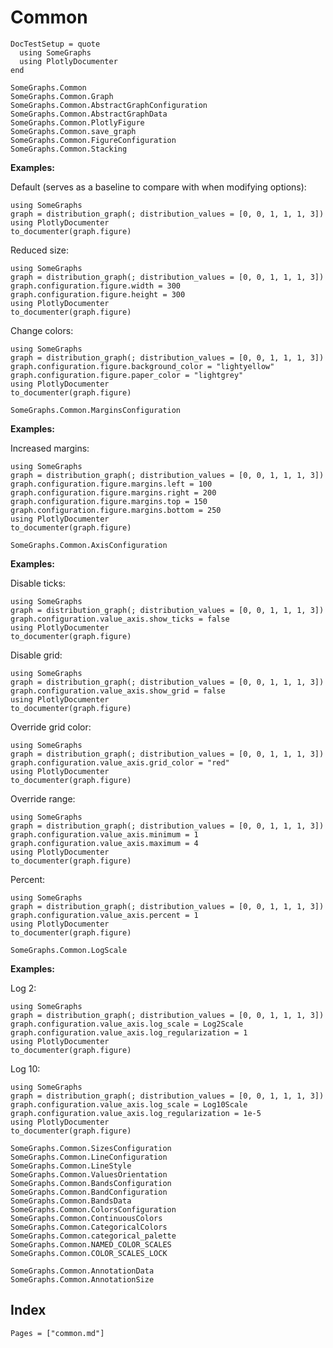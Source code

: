 # Common

```@meta
DocTestSetup = quote
  using SomeGraphs
  using PlotlyDocumenter
end
```

```@docs
SomeGraphs.Common
SomeGraphs.Common.Graph
SomeGraphs.Common.AbstractGraphConfiguration
SomeGraphs.Common.AbstractGraphData
SomeGraphs.Common.PlotlyFigure
SomeGraphs.Common.save_graph
SomeGraphs.Common.FigureConfiguration
SomeGraphs.Common.Stacking
```

**Examples:**

Default (serves as a baseline to compare with when modifying options):

```@example
using SomeGraphs
graph = distribution_graph(; distribution_values = [0, 0, 1, 1, 1, 3])
using PlotlyDocumenter
to_documenter(graph.figure)
```

Reduced size:

```@example
using SomeGraphs
graph = distribution_graph(; distribution_values = [0, 0, 1, 1, 1, 3])
graph.configuration.figure.width = 300
graph.configuration.figure.height = 300
using PlotlyDocumenter
to_documenter(graph.figure)
```

Change colors:

```@example
using SomeGraphs
graph = distribution_graph(; distribution_values = [0, 0, 1, 1, 1, 3])
graph.configuration.figure.background_color = "lightyellow"
graph.configuration.figure.paper_color = "lightgrey"
using PlotlyDocumenter
to_documenter(graph.figure)
```

```@docs
SomeGraphs.Common.MarginsConfiguration
```

**Examples:**

Increased margins:

```@example
using SomeGraphs
graph = distribution_graph(; distribution_values = [0, 0, 1, 1, 1, 3])
graph.configuration.figure.margins.left = 100
graph.configuration.figure.margins.right = 200
graph.configuration.figure.margins.top = 150
graph.configuration.figure.margins.bottom = 250
using PlotlyDocumenter
to_documenter(graph.figure)
```

```@docs
SomeGraphs.Common.AxisConfiguration
```

**Examples:**

Disable ticks:

```@example
using SomeGraphs
graph = distribution_graph(; distribution_values = [0, 0, 1, 1, 1, 3])
graph.configuration.value_axis.show_ticks = false
using PlotlyDocumenter
to_documenter(graph.figure)
```

Disable grid:

```@example
using SomeGraphs
graph = distribution_graph(; distribution_values = [0, 0, 1, 1, 1, 3])
graph.configuration.value_axis.show_grid = false
using PlotlyDocumenter
to_documenter(graph.figure)
```

Override grid color:

```@example
using SomeGraphs
graph = distribution_graph(; distribution_values = [0, 0, 1, 1, 1, 3])
graph.configuration.value_axis.grid_color = "red"
using PlotlyDocumenter
to_documenter(graph.figure)
```

Override range:

```@example
using SomeGraphs
graph = distribution_graph(; distribution_values = [0, 0, 1, 1, 1, 3])
graph.configuration.value_axis.minimum = 1
graph.configuration.value_axis.maximum = 4
using PlotlyDocumenter
to_documenter(graph.figure)
```

Percent:

```@example
using SomeGraphs
graph = distribution_graph(; distribution_values = [0, 0, 1, 1, 1, 3])
graph.configuration.value_axis.percent = 1
using PlotlyDocumenter
to_documenter(graph.figure)
```

```@docs
SomeGraphs.Common.LogScale
```

**Examples:**

Log 2:

```@example
using SomeGraphs
graph = distribution_graph(; distribution_values = [0, 0, 1, 1, 1, 3])
graph.configuration.value_axis.log_scale = Log2Scale
graph.configuration.value_axis.log_regularization = 1
using PlotlyDocumenter
to_documenter(graph.figure)
```

Log 10:

```@example
using SomeGraphs
graph = distribution_graph(; distribution_values = [0, 0, 1, 1, 1, 3])
graph.configuration.value_axis.log_scale = Log10Scale
graph.configuration.value_axis.log_regularization = 1e-5
using PlotlyDocumenter
to_documenter(graph.figure)
```

```@docs
SomeGraphs.Common.SizesConfiguration
SomeGraphs.Common.LineConfiguration
SomeGraphs.Common.LineStyle
SomeGraphs.Common.ValuesOrientation
SomeGraphs.Common.BandsConfiguration
SomeGraphs.Common.BandConfiguration
SomeGraphs.Common.BandsData
SomeGraphs.Common.ColorsConfiguration
SomeGraphs.Common.ContinuousColors
SomeGraphs.Common.CategoricalColors
SomeGraphs.Common.categorical_palette
SomeGraphs.Common.NAMED_COLOR_SCALES
SomeGraphs.Common.COLOR_SCALES_LOCK
```

```@docs
SomeGraphs.Common.AnnotationData
SomeGraphs.Common.AnnotationSize
```

## Index

```@index
Pages = ["common.md"]
```

